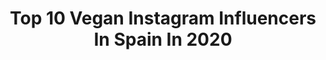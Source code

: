 ---
title: Top 10 Vegan Instagram Influencers In Spain In 2020
description: >-
  Find top vegan Instagram influencers in Spain in 2020. Most popular hashtags: #namaste #happy #nature.
platform: Instagram
hits: 331
text_top: See the best Instagram accounts on inBeat.
text_bottom: Our database holds 331 Instagram influencers like this in Spain for you to collaborate.
profiles:
  - username: "olgamarin_"
    fullname: >-
      Olgamarin_
    bio: >-
      📍Here and now 🌱 Sustainable & vegan life 🙏🏼 Mindfullness 💃🏻 Dancer & Fun ✈️ Traveler 🐭 Animal Lovers Un pensamiento puede cambiarlo todo
    location: "Spain"
    followers: 23305
    engagement: 424
    commentsToLikes: 0.067153
    id: ckaoyx28vjelk0i78xtrf9phg
    verified: false
    hashtags: "#goals, #yoga, #yogainspiration, #green"
  - username: "deardiaryblog"
    fullname: >-
      Marta Martín
    bio: >-
      🐮 Vegan 🐷 🏠 Madrid 📩 Email: deardiaryfashion@gmail.com 🎥Youtube: DearDiaryBlog ⬇️⬇️
    location: "Spain"
    followers: 183856
    engagement: 726
    commentsToLikes: 0.011436
    id: ck5c30i0vycqg0i11wvbdgum0
    verified: false
    hashtags: "#mbfwmadrid, #ponstranslator, #vocabularytrainer, #ad"
  - username: "coyumusic"
    fullname: >-
      Coyu
    bio: >-
      🎧 @suaramusic 🧶 @suarastore 🐱 @suarafoundation 🌱 Vegan & Conscious 💪🏻 Fitness enthusiast 🔥 My new EP “Technostalgia 3”
    location: "Spain"
    followers: 93994
    engagement: 170
    commentsToLikes: 0.056775
    id: ck13a83npp3cp0i19mnhj6gem
    verified: true
    hashtags: "#whatfitveganseat"
  - username: "chrissigreeen"
    fullname: >-
      C H R I S S I  ॐ
    bio: >-
      ॐ 📍austria 🇦🇹 vegan 🌱 I look normal but believe me, I talk to dogs. 🐶❤️ vegan food inspo 🥯 ➡️ @simplyveganbytine 🌱
    location: "Spain"
    followers: 2370
    engagement: 3323
    commentsToLikes: 0.174618
    id: ckaox98k3cc7m0i78t94lil7s
    verified: false
    hashtags: "#igersaustria, #wanderlust, #instagood, #welltravelled"
  - username: "pvikinga"
    fullname: >-
      P. V I K I N G A ૐ
    bio: >-
      🌜 I’m Lua | Beauty • Travel • Veganism | 📍 Spain 🇪🇸 🎭 IG Masks (DM to order yours) 👩🏻‍🍳 En @cocinaveggikinga 🌱 💌 primavikingacontrataciones@gmail.com‎
    location: "Spain"
    followers: 640816
    engagement: 272
    commentsToLikes: 0.038130
    id: ck6ueuupdt7tk0j71g0u7r5zu
    verified: true
    hashtags: "#dentalcentreturkey, #halloweenlook, #plugs, #recicled"
  - username: "paulablos_"
    fullname: >-
      Paula Blos (they/them) (elle)
    bio: >-
      Non binary. Solo parent. Vegan. Tiktok: paulablos_ (438K+) 📩 Paulablos_@hotmail.com Brasil >>📍Spain
    location: "Spain"
    followers: 77808
    engagement: 845
    commentsToLikes: 0.018324
    id: ck5zyipot9yfq0i143oeku5s3
    verified: false
    hashtags: "#eyeballtattoo, #tattooed, #nobinarie, #lgbtq"
  - username: "loleetavonvil"
    fullname: >-
      Loleeta - ella/she/her
    bio: >-
      👠 Vintage - Punk Rockabilly 🐰 Salud mental y mi vida 🍃 Vegan 👗 Estilista y pro MUAH @wloleeta 📍Madrid 📥 loleetawho@gmail.com
    location: "Spain"
    followers: 8403
    engagement: 719
    commentsToLikes: 0.039719
    id: ckap2oowmznzw0i78tbt25p6v
    verified: false
    hashtags: "#hollywoodflawlessfilter, #xovinyl, #snapshadows, #lolitaporvidapalette"
  - username: "mely_diaaz"
    fullname: >-
      ⭐️Melanie Diaz⭐️
    bio: >-
      🦋Puerto Rico•Table Tennis-National Team🦋 🏓PANAMERICAN GAMES Champions🥇 SUSTAINABLE•FASHION✨ 24 yrs🤍 BF•Marlon🦋Vegan Activist🦋 •JOOLA•Ciclón•Universal
    location: "Spain"
    followers: 59483
    engagement: 595
    commentsToLikes: 0.009068
    id: ck0vzpeb7a8nv0i19yeq5m0t4
    verified: false
    hashtags: "#bksshoes, #bksbabe"
  - username: "mariajett"
    fullname: >-
      🌼María Jett🐝
    bio: >-
      •Mi trabajo es un impulso de lo que me pasa•📸 Valencia 🌍 Vegan🌱 @chachivegan Sesiones ✉️ Libro ⬇️
    location: "Spain"
    followers: 23012
    engagement: 796
    commentsToLikes: 0.010524
    id: ck5qc1vbeogqw0i117ol9tvop
    verified: false
    hashtags: ""
  - username: "luunaby"
    fullname: >-
      𝓐𝓲𝓭𝓪 🥀
    bio: >-
      📍Tarragona, ES / Vegan / Cruelty-free 🌱 •Art acc: @luunabyart
    location: "Spain"
    followers: 261661
    engagement: 489
    commentsToLikes: 0.006143
    id: ck5zpyf81tl7m0i14b2h6ch4m
    verified: false
    hashtags: ""
---